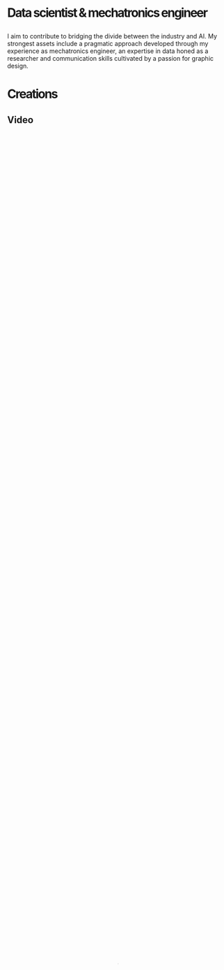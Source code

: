 <h1><p style="text-align: left; letter-spacing: -2px;">Data scientist & mechatronics engineer</p></h1>

I aim to contribute to bridging the divide between the industry and AI. My strongest assets include a pragmatic approach developed through my experience as mechatronics engineer, an expertise in data honed as a researcher and communication skills cultivated by a passion for graphic design.

<h1><p style="text-align: left; letter-spacing: -2px;">Creations</p></h1>

## Video

<div class="video" style="padding-top=56.25%;">
<video src="/img/Fanny_Rebiffe.mp4" poster="/img/thumbnail.PNG" class="presentation" control width="100%" height="100%" type="video/mp4" controls></video>
</div>
<p></p>

## Infographics

<div class="row">
  <div class="column">
    <a href="https://fanny-rebiffe.github.io/infographics/Metaheuristic.pdf">
    <img src="https://fanny-rebiffe.github.io/img/Meta.jpg" alt="Metaheuristic" style="width:100%">
    </a>
  </div>
  <div class="column">
    <a href="https://fanny-rebiffe.github.io/infographics/Combinatorial_optimization.pdf">
    <img src="https://fanny-rebiffe.github.io/img/Combi.jpg" alt="Combinatorial optimization" style="width:100%">
    </a>
  </div>
  <div class="column">
    <a href="https://fanny-rebiffe.github.io/infographics/Ensemble_Learning.pdf">
    <img src="https://fanny-rebiffe.github.io/img/Ens.jpg" alt="Ensemble learning" style="width:100%">
    </a>
  </div>
</div>
<p></p>

## Presentation

<a href="https://www.digishape.nl/nieuws/look-back-online-technical-session-on-ai-sailing-february-7">
<img src="https://fanny-rebiffe.github.io/img/pres.jpg" alt="MARIN presentation">
</a>
